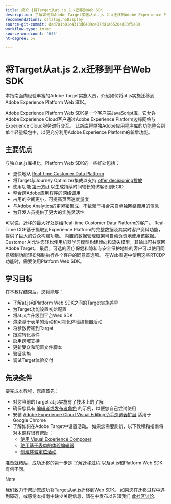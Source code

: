 ```yaml
---
title: 简介 |将Target从at.js 2.x迁移到Web SDK
description: 了解如何将Adobe Target实施从at.js 2.x迁移到Adobe Experience Platform Web SDK。 主题包括加载JavaScript库、发送参数、渲染活动和其他值得注意的标注。
recommendations: catalog,noDisplay
source-git-commit: dad7a1b01c4313d6409ce07d01a6520ed83f5e89
workflow-type: tm+mt
source-wordcount: '635'
ht-degree: 5%

---
```


# 将Target从at.js 2.x迁移到平台Web SDK

本指南面向经验丰富的Adobe Target实施人员，介绍如何将at.js实施迁移到Adobe Experience Platform Web SDK。

Adobe Experience Platform Web SDK是一个客户端JavaScript库，它允许Adobe Experience Cloud客户通过Adobe Experience Platform边缘网络与Experience Cloud服务进行交互。 此新库将单独Adobe应用程序库的功能整合到单个轻量级包中，以便充分利用Adobe Experience Platform的新增功能。

## 主要优点

与独立at.js库相比，Platform Web SDK的一些好处包括：

* 更快地从 [Real-time Customer Data Platform](https://experienceleague.adobe.com/docs/platform-learn/tutorials/experience-cloud/next-hit-personalization.html?lang=zh-Hans)
* 将Target与Journey Optimizer集成以支持 [offer decisioning投放](https://experienceleague.adobe.com/docs/target/using/integrate/ajo/offer-decision.html)
* 使用功能 [第一方id](https://experienceleague.adobe.com/docs/platform-learn/data-collection/edge-network/generate-first-party-device-ids.html?lang=zh-Hans) 以生成持续时间较长的访客识别ECID
* 整合跨Adobe应用程序的网络调用
* 占用的空间更小，可提高页面速度量度
* 与Adobe Analytics的更紧密集成，不依赖于拼合来自单独网络调用的信息
* 为开发人员提供了更大的实施灵活性

可以说，迁移的最大好处是给Real-time Customer Data Platform的客户。 Real-Time CDP基于摄取到Experience Platform的完整数据及其实时客户资料功能，提供了巨大的受众构建功能。 内置的数据管理框架可自动负责地使用该数据。 Customer AI允许您轻松使用机器学习模型构建倾向和流失模型，其输出可共享回Adobe Target。 最后，可选的医疗保健和隐私与安全保护地址的客户可以使用同意强制功能轻松强制执行各个客户的同意首选项。 在Web渠道中使用这些RTCDP功能时，需要使用Platform Web SDK。

## 学习目标

在本教程结束后，您将能够：

* 了解at.js和Platform Web SDK之间的Target实施差异
* 为Target功能设置初始配置
* 将at.js库升级到平台Web SDK
* 渲染基于表单的活动和可视化体验编辑器活动
* 将参数传递到Target
* 跟踪转化事件
* 启用跨域支持
* 更新受众和配置文件脚本
* 验证实施
* 调试Target体验交付


## 先决条件

要完成本教程，您应首先：

* 对您当前的Target at.js实施有了技术上的了解
* 确保您具有 [编辑者或发布者角色](https://experienceleague.adobe.com/docs/target/using/administer/manage-users/enterprise/properties-overview.html#section_8C425E43E5DD4111BBFC734A2B7ABC80) 的示例，以便您自己尝试使用
* 安装 [Adobe Experience Cloud Visual Editing助手浏览器扩展](https://experienceleague.adobe.com/docs/target/using/experiences/vec/troubleshoot-composer/visual-editing-helper-extension.html) 适用于Google Chrome
* 了解如何在Adobe Target中设置活动。 如果您需要刷新，以下教程和指南将对本课程很有帮助：
   * [使用 Visual Experience Composer](https://experienceleague.adobe.com/docs/target-learn/tutorials/experiences/use-the-visual-experience-composer.html)
   * [使用基于表单的体验编辑器](https://experienceleague.adobe.com/docs/target-learn/tutorials/experiences/use-the-form-based-experience-composer.html)
   * [创建体验定位活动](https://experienceleague.adobe.com/docs/target-learn/tutorials/activities/create-experience-targeting-activities.html)

准备就绪后，成功迁移的第一步是 [了解迁移过程](migration-overview.md) 以及at.js和Platform Web SDK有何不同。

>[!NOTE]
>
>我们致力于帮助您成功将Target从at.js迁移到Web SDK。 如果您在迁移过程中遇到障碍，或感觉本指南中缺少关键信息，请在中发布以告知我们 [此社区讨论](https://experienceleaguecommunities.adobe.com/t5/adobe-experience-platform-launch/tutorial-discussion-implement-adobe-experience-cloud-with-web/td-p/444996).